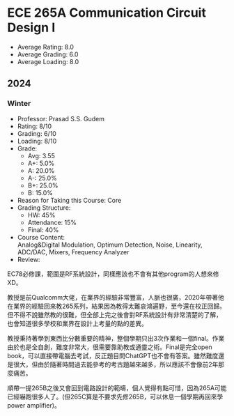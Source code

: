# ECE 265A Communication Circuit Design I 
- Average Rating: 8.0
- Average Grading: 6.0
- Average Loading: 8.0
## 2024
### Winter
- Professor: Prasad S.S. Gudem
- Rating: 8/10
- Grading: 6/10
- Loading: 8/10
- Grade:
  - Avg: 3.55
  - A+: 5.0%
  - A: 20.0%
  - A-: 25.0%
  - B+: 25.0%
  - B: 15.0%
- Reason for Taking this Course: Core
- Grading Structure:
  - HW: 45%
  - Attendance: 15%
  - Final: 40%
- Course Content:  
Analog&Digital Modulation, Optimum Detection, Noise, Linearity, ADC/DAC, Mixers, Frequency Analyzer
- Review:  
<p>EC78必修課，範圍是RF系統設計，同樣應該也不會有其他program的人想來修XD。

教授是前Qualcomm大佬，在業界的經驗非常豐富，人脈也很廣，2020年帶著他在業界的經驗回來教265系列，結果因為教得太難哀鴻遍野，至今還在校正回歸。但不得不說雖然教的很難，但全部上完之後會對RF系統設計有非常清楚的了解，也會知道很多學校和業界在設計上考量的點的差異。

教授秉持著學到東西比分數重要的精神，整個學期只出3次作業和一個final。作業由於也是全自創，難度非常大，很需要靠助教或通靈之術。Final是完全open book，可以直接帶電腦去考試，反正題目問ChatGPT也不會有答案。雖然難度還是很大，但由於隨著時間過去能參考的考古題越來越多，所以應該不會像前2年那麼痛苦。

順帶一提265B之後又會回到電路設計的範疇，個人覺得有點可惜，因為265A可能已經嚇跑很多人了。(但265C算是不要求先修265B，可以休息一個學期再回來學power amplifier)。</p>
